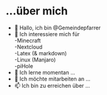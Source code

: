 # ...über mich
- 👋 Hallo, ich bin @Gemeindepfarrer
- 👀 Ich interessiere mich für  
  -Minecraft  
  -Nextcloud  
  -Latex (& markdown)  
  -Linux (Manjaro)  
  -piHole  
- 🌱 Ich lerne momentan ...
- 💞️ Ich möchte mitarbeiten an ...
- 📫 Ich bin zu erreichen über ...

<!---
Gemeindepfarrer/Gemeindepfarrer ist ein ✨ spezielles ✨ Repository, weil seine `README.md` (diese Datei) in Ihrem GitHub-Profil erscheint.
Sie können auf den Link "Vorschau" klicken, um sich Ihre Änderungen anzusehen.
--->
